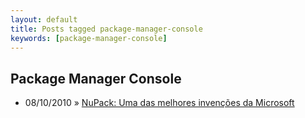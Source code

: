 ```yaml
---
layout: default
title: Posts tagged package-manager-console
keywords: [package-manager-console]
---
```

<h2 class="category">Package Manager Console</h2>
<ul class="posts">
<li>
<p>
<span class="date">08/10/2010</span> &raquo; 
<a href="/blog/nupack-uma-das-melhores-invencoes-da-microsoft">NuPack: Uma das melhores invenções da Microsoft</a>
</p>
</li> 
</ul>
